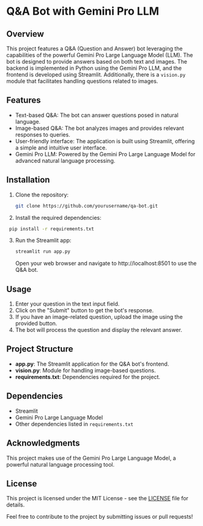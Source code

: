 # Q&A Bot with Gemini Pro LLM

## Overview

This project features a Q&A (Question and Answer) bot leveraging the capabilities of the powerful Gemini Pro Large Language Model (LLM). The bot is designed to provide answers based on both text and images. The backend is implemented in Python using the Gemini Pro LLM, and the frontend is developed using Streamlit. Additionally, there is a `vision.py` module that facilitates handling questions related to images.

## Features

- Text-based Q&A: The bot can answer questions posed in natural language.
- Image-based Q&A: The bot analyzes images and provides relevant responses to queries.
- User-friendly interface: The application is built using Streamlit, offering a simple and intuitive user interface.
- Gemini Pro LLM: Powered by the Gemini Pro Large Language Model for advanced natural language processing.

## Installation

1. Clone the repository:

   ```bash
   git clone https://github.com/yourusername/qa-bot.git
2. Install the required dependencies:
  ```bash
   pip install -r requirements.txt
```
3. Run the Streamlit app:
   ```bash
   streamlit run app.py
   ```
   Open your web browser and navigate to http://localhost:8501 to use the Q&A bot.

## Usage

1. Enter your question in the text input field.
2. Click on the "Submit" button to get the bot's response.
3. If you have an image-related question, upload the image using the provided button.
4. The bot will process the question and display the relevant answer.

## Project Structure

- **app.py**: The Streamlit application for the Q&A bot's frontend.
- **vision.py**: Module for handling image-based questions.
- **requirements.txt**: Dependencies required for the project.

## Dependencies

- Streamlit
- Gemini Pro Large Language Model
- Other dependencies listed in `requirements.txt`

## Acknowledgments

This project makes use of the Gemini Pro Large Language Model, a powerful natural language processing tool.

## License

This project is licensed under the MIT License - see the [LICENSE](LICENSE) file for details.

Feel free to contribute to the project by submitting issues or pull requests!
